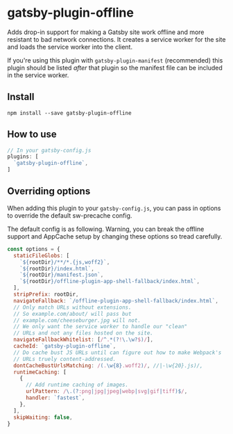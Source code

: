 # gatsby-plugin-offline

Adds drop-in support for making a Gatsby site work offline and more
resistant to bad network connections. It creates a service worker for
the site and loads the service worker into the client.

If you're using this plugin with `gatsby-plugin-manifest` (recommended)
this plugin should be listed *after* that plugin so the manifest file
can be included in the service worker.

## Install

`npm install --save gatsby-plugin-offline`

## How to use

```javascript
// In your gatsby-config.js
plugins: [
  `gatsby-plugin-offline`,
]
```

## Overriding options

When adding this plugin to your `gatsby-config.js`, you can pass in options to
override the default sw-precache config.

The default config is as following. Warning, you can break the offline support
and AppCache setup by changing these options so tread carefully.

```javascript
const options = {
  staticFileGlobs: [
    `${rootDir}/**/*.{js,woff2}`,
    `${rootDir}/index.html`,
    `${rootDir}/manifest.json`,
    `${rootDir}/offline-plugin-app-shell-fallback/index.html`,
  ],
  stripPrefix: rootDir,
  navigateFallback: `/offline-plugin-app-shell-fallback/index.html`,
  // Only match URLs without extensions.
  // So example.com/about/ will pass but
  // example.com/cheeseburger.jpg will not.
  // We only want the service worker to handle our "clean"
  // URLs and not any files hosted on the site.
  navigateFallbackWhitelist: [/^.*(?!\.\w?$)/],
  cacheId: `gatsby-plugin-offline`,
  // Do cache bust JS URLs until can figure out how to make Webpack's
  // URLs truely content-addressed.
  dontCacheBustUrlsMatching: /(.\w{8}.woff2)/, //|-\w{20}.js)/,
  runtimeCaching: [
    {
      // Add runtime caching of images.
      urlPattern: /\.(?:png|jpg|jpeg|webp|svg|gif|tiff)$/,
      handler: `fastest`,
    },
  ],
  skipWaiting: false,
}
```
